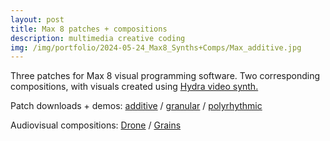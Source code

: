 ```yaml
---
layout: post
title: Max 8 patches + compositions
description: multimedia creative coding
img: /img/portfolio/2024-05-24_Max8_Synths+Comps/Max_additive.jpg
---
```


Three patches for Max 8 visual programming software. Two corresponding compositions, with visuals created using [Hydra video synth.](https://hydra.ojack.xyz/?sketch_id=mahalia_0)

Patch downloads + demos: 
[additive](https://ko-fi.com/s/f788259e6c)
/ [granular](https://ko-fi.com/s/f21742929d)
/ [polyrhythmic](https://ko-fi.com/s/a0fb8343c2)

Audiovisual compositions: [Drone](https://www.youtube.com/watch?v=mUs2e5lTuNg) / [Grains](https://www.youtube.com/watch?v=T9vfhi9tSJ8)

<div class="img_row">
	<img class="col three" src="{{ site.baseurl }}/img/portfolio/2024-05-24_Max8_Synths+Comps/Max_drone_comp.jpg" alt="" title="Max_drone_comp"/>
</div>
<div class="img_row">
	<img class="col one" src="{{ site.baseurl }}/img/portfolio/2024-05-24_Max8_Synths+Comps/Max_additive.jpg" alt="" title="additive_drone_synth"/>
	<img class="col one" src="{{ site.baseurl }}/img/portfolio/2024-05-24_Max8_Synths+Comps/Max_granular.jpg" alt="" title="granular_sample_mangler"/>
	<img class="col one" src="{{ site.baseurl }}/img/portfolio/2024-05-24_Max8_Synths+Comps/Max_poly_gen.jpg" alt="" title="polyrhythmic_synth_patch"/>
</div>
<div class="img_row">
	<img class="col three" src="{{ site.baseurl }}/img/portfolio/2024-05-24_Max8_Synths+Comps/Max_granular_comp.jpg" alt="" title="Max_granular_comp"/>
</div>
